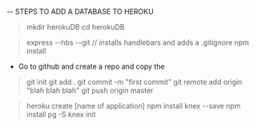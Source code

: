 -- STEPS TO ADD A DATABASE TO HEROKU

> mkdir herokuDB
> cd herokuDB

> express --hbs --git // installs handlebars and adds a .gitignore
> npm install

- Go to github and create a repo and copy the

> git init
> git add .
> git commit -m "first commit"
> git remote add origin "blah blah blah"
> git push origin master

> heroku create [name of application]
> npm install knex --save
> npm install pg -S
> knex init
